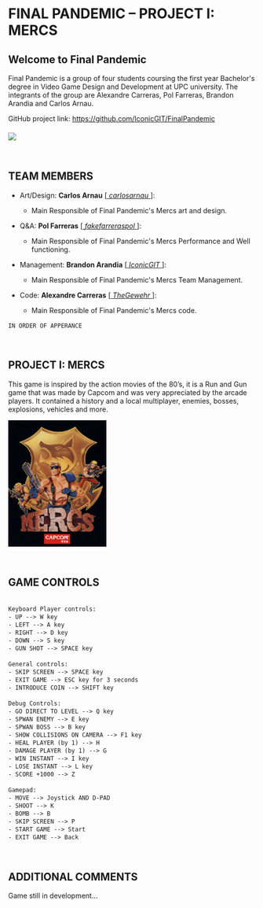 # FINAL PANDEMIC – PROJECT I: MERCS

## Welcome to Final Pandemic

Final Pandemic is a group of four students coursing the first year Bachelor's degree in Video Game Design and Development at UPC university. The integrants of the group are Alexandre Carreras, Pol Farreras, Brandon Arandia and Carlos Arnau.

GitHub project link: https://github.com/IconicGIT/FinalPandemic

<img src="https://github.com/IconicGIT/FinalPandemic/Images/Logo.JPG" width=700 align=middle>

<p>&nbsp;</p>

## TEAM MEMBERS

- Art/Design: **Carlos Arnau** [[ _carlosarnau_ ](https://github.com/carlosarnau)]:
  - Main Responsible of Final Pandemic's Mercs art and design.

- Q&A: **Pol Farreras** [[ _fakefarreraspol_ ](https://github.com/fakefarreraspol)]:
  - Main Responsible of Final Pandemic's Mercs Performance and Well functioning.

- Management: **Brandon Arandia** [[ _IconicGIT_ ](https://github.com/IconicGIT)]:
  - Main Responsible of Final Pandemic's Mercs Team Management.

- Code: **Alexandre Carreras** [[ _TheGewehr_ ](https://github.com/TheGewehr)]:
  - Main Responsible of Final Pandemic's Mercs code.

~~~~~~~~~~~~~~~
IN ORDER OF APPERANCE
~~~~~~~~~~~~~~~



<p>&nbsp;</p>

## PROJECT I: MERCS

This game is inspired by the action movies of the 80’s, it is a Run and Gun game that was made by Capcom and was very appreciated by the arcade players. It contained a history and a local multiplayer, enemies, bosses, explosions, vehicles and more. 

<img src="https://github.com/IconicGIT/FinalPandemic/blob/811de888dfbc820265cecb392ddcab193e32df54/docs/mercs_cover.jpg" width=200 align=middle>

<p>&nbsp;</p>

## GAME CONTROLS
~~~~~~~~~~~~~~~

Keyboard Player controls:
- UP --> W key
- LEFT --> A key
- RIGHT --> D key
- DOWN --> S key
- GUN SHOT --> SPACE key

General controls:
- SKIP SCREEN --> SPACE key
- EXIT GAME --> ESC key for 3 seconds
- INTRODUCE COIN --> SHIFT key

Debug Controls:
- GO DIRECT TO LEVEL --> Q key
- SPWAN ENEMY --> E key
- SPWAN BOSS --> B key
- SHOW COLLISIONS ON CAMERA --> F1 key
- HEAL PLAYER (by 1) --> H
- DAMAGE PLAYER (by 1) --> G
- WIN INSTANT --> I key
- LOSE INSTANT --> L key
- SCORE +1000 --> Z

Gamepad:
- MOVE --> Joystick AND D-PAD
- SHOOT --> K
- BOMB --> B
- SKIP SCREEN --> P
- START GAME --> Start
- EXIT GAME --> Back

~~~~~~~~~~~~~~~

<p>&nbsp;</p>

## ADDITIONAL COMMENTS

Game still in development...
